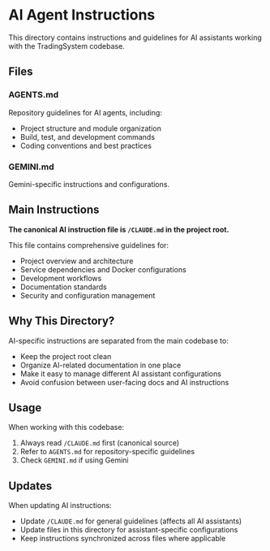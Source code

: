 # AI Agent Instructions

This directory contains instructions and guidelines for AI assistants working with the TradingSystem codebase.

## Files

### AGENTS.md
Repository guidelines for AI agents, including:
- Project structure and module organization
- Build, test, and development commands
- Coding conventions and best practices

### GEMINI.md
Gemini-specific instructions and configurations.

## Main Instructions

**The canonical AI instruction file is `/CLAUDE.md` in the project root.**

This file contains comprehensive guidelines for:
- Project overview and architecture
- Service dependencies and Docker configurations
- Development workflows
- Documentation standards
- Security and configuration management

## Why This Directory?

AI-specific instructions are separated from the main codebase to:
- Keep the project root clean
- Organize AI-related documentation in one place
- Make it easy to manage different AI assistant configurations
- Avoid confusion between user-facing docs and AI instructions

## Usage

When working with this codebase:
1. Always read `/CLAUDE.md` first (canonical source)
2. Refer to `AGENTS.md` for repository-specific guidelines
3. Check `GEMINI.md` if using Gemini

## Updates

When updating AI instructions:
- Update `/CLAUDE.md` for general guidelines (affects all AI assistants)
- Update files in this directory for assistant-specific configurations
- Keep instructions synchronized across files where applicable
